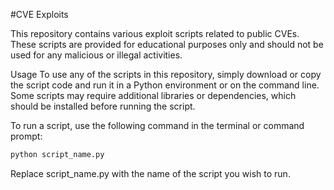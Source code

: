 #CVE Exploits

This repository contains various exploit scripts related to public CVEs. These scripts are provided for educational purposes only and should not be used for any malicious or illegal activities.

Usage
To use any of the scripts in this repository, simply download or copy the script code and run it in a Python environment or on the command line. Some scripts may require additional libraries or dependencies, which should be installed before running the script.

To run a script, use the following command in the terminal or command prompt:

```python
python script_name.py
```
Replace script_name.py with the name of the script you wish to run.

